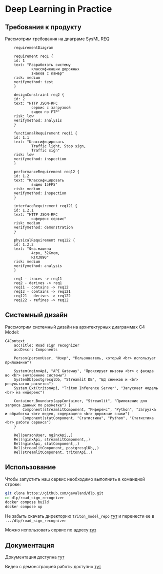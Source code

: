 # Deep Learning in Practice

## Требования к продукту

Рассмотрим требования на диаграме SysML REQ
```mermaid
    requirementDiagram

    requirement req1 {
    id: 1
    text: "Разработать систему
            классификации дорожных
            знаков с камер"
    risk: medium
    verifymethod: test
    }

    designConstraint req2 {
    id: 2
    text: "HTTP JSON-RPC
            сервис с загрузкой
            видео по FTP"
    risk: low
    verifymethod: analysis
    }

    functionalRequirement req11 {
    id: 1.1
    text: "Классифицировать
            Traffic light, Stop sign,
            Traffic sign"
    risk: low
    verifymethod: inspection
    }

    performanceRequirement req12 {
    id: 1.2
    text: "Классифицировать
            видео 15FPS"
    risk: medium
    verifymethod: inspection
    }

    interfaceRequirement req121 {
    id: 1.2.1
    text: "HTTP JSON-RPC
            инференс сервис"
    risk: medium
    verifymethod: demonstration
    }

    physicalRequirement req122 {
    id: 1.2.2
    text: "Физ.машина
            4cpu, 32Gmem,
            RTX3090"
    risk: medium
    verifymethod: analysis
    }

    req1 - traces -> req11
    req2 - derives -> req1
    req11 - contains -> req12
    req12 - contains -> req121
    req121 - derives -> req122
    req122 - refines -> req12
```


## Системный дизайн

Рассмотрим системный дизайн на архитектурных диаграммах C4 Model:
```mermaid
C4Context
    accTitle: Road sign recognizer
    accDescr: Components

    Person(personUser, "Юзер", "Пользователь, который <br> использует приложение")

    System(nginxApi, "API Gateway", "Проксирует вызовы <br> с фасада во <br> внутренние системы")
    SystemDb(postgresqlDb, "Streamlit DB", "БД снимков и <br> результатов расчетов")
    System_Ext(tritonApi, "Triton Inference Server", "Запускает модель <br> на инференс")

    Container_Boundary(appContainer, "Streamlit", "Приложение для запроса данных по разметке") {
        Component(streamlitComponent, "Инференс", "Python", "Загрузка и обработка <br> видео, содержащего <br> дорожные знаки")
        Component(statComponent, "Статистика", "Python", "Статистика <br> работы сервиса")
    }

    Rel(personUser, nginxApi,,)
    Rel(nginxApi, streamlitComponent,,)
    Rel(nginxApi, statComponent,,)
    Rel(streamlitComponent, postgresqlDb,,)
    Rel(streamlitComponent, tritonApi,,)
```

## Использование

Чтобы запустить наш сервис необходимо выполнить в командной строке:
```sh
git clone https://github.com/gevaland/dlp.git
cd dlp/road_sign_recognizer
docker compose build
docker compose up
```

Не забыть скачать директорию `triton_model_repo` [тут](https://drive.google.com/drive/folders/1uRjhYgJrJFe5PR-Bww4Md0Li7XiSg3ta) и перенести ее в `.../dlp/road_sign_recognizer`

Можно использовать сервис по адресу [тут](http://127.0.0.1:8501/)

## Документация

Документация доступна [тут](http://127.0.0.1:8600/docs)

Видео с демонстрацией работы доступно [тут](https://drive.google.com/file/d/1XgUxX31-SLS5zWhKsPzVJcYSZi00_Zcu/view?usp=drive_link)
